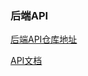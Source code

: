 ###  后端API

[后端API仓库地址](https://gitlab.com/Binaryify/neteasecloudmusicapi)

[API文档](https://binaryify.github.io/NeteaseCloudMusicApi/#/)


